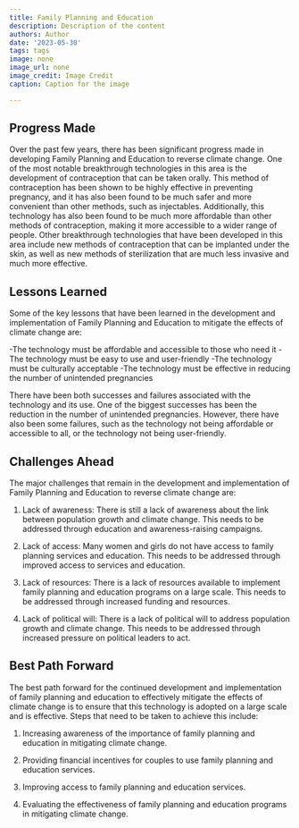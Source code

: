 ```yaml
---
title: Family Planning and Education
description: Description of the content
authors: Author
date: '2023-05-30'
tags: tags
image: none
image_url: none
image_credit: Image Credit
caption: Caption for the image

---
```




## Progress Made

Over the past few years, there has been significant progress made in developing Family Planning and Education to reverse climate change. One of the most notable breakthrough technologies in this area is the development of contraception that can be taken orally. This method of contraception has been shown to be highly effective in preventing pregnancy, and it has also been found to be much safer and more convenient than other methods, such as injectables. Additionally, this technology has also been found to be much more affordable than other methods of contraception, making it more accessible to a wider range of people. Other breakthrough technologies that have been developed in this area include new methods of contraception that can be implanted under the skin, as well as new methods of sterilization that are much less invasive and much more effective.

## Lessons Learned

Some of the key lessons that have been learned in the development and implementation of Family Planning and Education to mitigate the effects of climate change are:

-The technology must be affordable and accessible to those who need it
-The technology must be easy to use and user-friendly
-The technology must be culturally acceptable
-The technology must be effective in reducing the number of unintended pregnancies

There have been both successes and failures associated with the technology and its use. One of the biggest successes has been the reduction in the number of unintended pregnancies. However, there have also been some failures, such as the technology not being affordable or accessible to all, or the technology not being user-friendly.

## Challenges Ahead

The major challenges that remain in the development and implementation of Family Planning and Education to reverse climate change are:

1. Lack of awareness: There is still a lack of awareness about the link between population growth and climate change. This needs to be addressed through education and awareness-raising campaigns.

2. Lack of access: Many women and girls do not have access to family planning services and education. This needs to be addressed through improved access to services and education.

3. Lack of resources: There is a lack of resources available to implement family planning and education programs on a large scale. This needs to be addressed through increased funding and resources.

4. Lack of political will: There is a lack of political will to address population growth and climate change. This needs to be addressed through increased pressure on political leaders to act.

## Best Path Forward

The best path forward for the continued development and implementation of family planning and education to effectively mitigate the effects of climate change is to ensure that this technology is adopted on a large scale and is effective. Steps that need to be taken to achieve this include:

1. Increasing awareness of the importance of family planning and education in mitigating climate change.

2. Providing financial incentives for couples to use family planning and education services.

3. Improving access to family planning and education services.

4. Evaluating the effectiveness of family planning and education programs in mitigating climate change.
